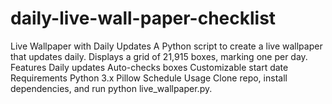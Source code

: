 # daily-live-wall-paper-checklist
Live Wallpaper with Daily Updates A Python script to create a live wallpaper that updates daily. Displays a grid of 21,915 boxes, marking one per day.  Features Daily updates Auto-checks boxes Customizable start date Requirements Python 3.x Pillow Schedule Usage Clone repo, install dependencies, and run python live_wallpaper.py.
